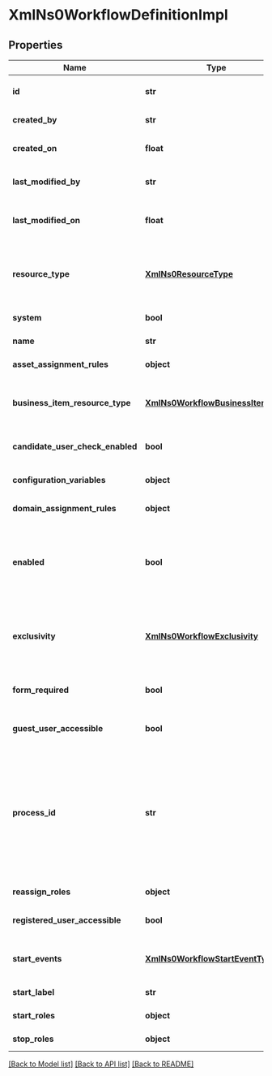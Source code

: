 # XmlNs0WorkflowDefinitionImpl

## Properties
Name | Type | Description | Notes
------------ | ------------- | ------------- | -------------
**id** | **str** | The &lt;code&gt;id&lt;/code&gt; of the represented object (entity) | [optional] 
**created_by** | **str** | The id of the user that created this resource | [optional] 
**created_on** | **float** | The timestamp (in UTC time standard) of the creation of this resource | [optional] 
**last_modified_by** | **str** | The id of the user who modified this resource the last time | [optional] 
**last_modified_on** | **float** | The timestamp (in UTC time standard) of the last modification of this resource | [optional] 
**resource_type** | [**XmlNs0ResourceType**](XmlNs0ResourceType.md) | The type of this resource, i.e. [Community, Asset, Domain, Attribute, Relation, WorkflowInstance] | [optional] 
**system** | **bool** | Whether this is a system resource or not | [optional] 
**name** | **str** | The name of the resource | [optional] 
**asset_assignment_rules** | **object** | The list of asset assignment rules | [optional] 
**business_item_resource_type** | [**XmlNs0WorkflowBusinessItemType**](XmlNs0WorkflowBusinessItemType.md) | The type of business item that the workflow can refer to. This could be either Community, Domain, Asset, or global | [optional] 
**candidate_user_check_enabled** | **bool** | Whether the candidate user check for this workflow is enabled | [optional] 
**configuration_variables** | **object** | The map of configuration variable key-value pairs | [optional] 
**domain_assignment_rules** | **object** | The list of domain assignment rules | [optional] 
**enabled** | **bool** | Whether workflow is enabled or not. A workflow has to be enabled for a user to be able to start a workflow. A workflow is enabled if it&#39;s status is put on the status &#39;enabled&#39; | [optional] 
**exclusivity** | [**XmlNs0WorkflowExclusivity**](XmlNs0WorkflowExclusivity.md) | The exclusivity of this workflow. This determines how many times a workflow can be started for a specific resource | [optional] 
**form_required** | **bool** | Whether the start form for this workflow requires user interaction through a form or not | [optional] 
**guest_user_accessible** | **bool** | Whether this workflow definition is guest user accessible | [optional] 
**process_id** | **str** | The &lt;code&gt;id&lt;/code&gt; that uniquely identifies a workflow definition in the application. It is present in the BPMN notation in the ID property of the &#39;&lt;process..&#39; tag. Deploying a BPMN in DGC creates a new version if a process with the same ID already exists. | [optional] 
**reassign_roles** | **object** | The roles allowed to reassign tasks | [optional] 
**registered_user_accessible** | **bool** | Whether the workflow definition is accessible by any registered user | [optional] 
**start_events** | [**XmlNs0WorkflowStartEventType**](XmlNs0WorkflowStartEventType.md) | The start events in a list of WorkflowStartEventType enums | [optional] 
**start_label** | **str** | The label used for starting this workflow | [optional] 
**start_roles** | **object** | The roles allowed to start the process | [optional] 
**stop_roles** | **object** | The roles allowed to stop processes/tasks | [optional] 

[[Back to Model list]](../README.md#documentation-for-models) [[Back to API list]](../README.md#documentation-for-api-endpoints) [[Back to README]](../README.md)


